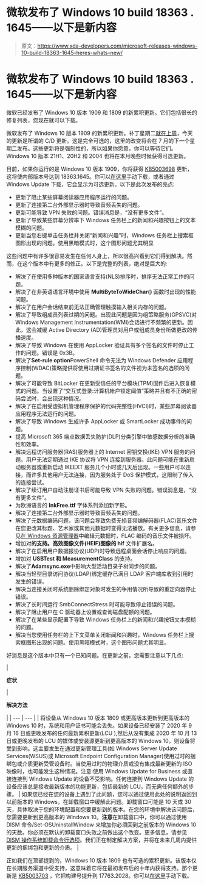# 微软发布了 Windows 10 build 18363 . 1645——以下是新内容

> 原文：<https://www.xda-developers.com/microsoft-releases-windows-10-build-18363-1645-heres-whats-new/>

# 微软发布了 Windows 10 build 18363 . 1645——以下是新内容

微软已经发布了 Windows 10 版本 1909 和 1809 的新累积更新。它们包括很长的修复列表，您现在就可以下载。

微软发布了 Windows 10 版本 1909 的新累积更新。补丁星期二[就在上周](https://www.xda-developers.com/microsoft-windows-10-build-19043-1052-changelog/)，今天的更新是所谓的 C/D 更新。这是完全可选的，这里的改变将会在 7 月的下一个星期二发布。这些更新将是强制性的，所以如果你愿意，你可以等待它们。Windows 10 版本 21H1、20H2 和 2004 也将在本月晚些时候获得可选更新。

目前，如果你运行的是 Windows 10 版本 1909，你将获得 [KB5003698](https://support.microsoft.com/en-us/topic/june-15-2021-kb5003698-os-build-18363-1645-preview-1ecf117e-1f89-40f9-a0a5-ed5766737620) 更新，这将使内部版本号达到 18363.1645。你可以[在这里](https://www.catalog.update.microsoft.com/Search.aspx?q=KB5003698)手动下载，或者通过 Windows Update 下载，它会显示为可选更新。以下是此次发布的亮点:

*   更新了阻止某些屏幕阅读器应用程序运行的问题。
*   更新了连接第二台外部显示器时导致音频丢失的问题。
*   更新可能导致 VPN 失败的问题。错误消息是，“没有更多文件”。
*   更新了导致某些屏幕分辨率下 Windows 任务栏上的新闻和兴趣按钮上的文本模糊的问题。
*   更新当您右键单击任务栏并关闭“新闻和兴趣”时，Windows 任务栏上搜索框图形出现的问题。使用黑暗模式时，这个图形问题尤其明显

这些问题中有许多很容易发生在任何人身上，所以很高兴看到它们得到解决。然而，在这个版本中有更多的修正。以下是完整的列表，绝对是巨大的:

*   解决了在使用多种版本的国家语言支持(NLS)排序时，排序无法正常工作的问题。
*   解决了在非英语语言环境中使用 **MultiByteToWideChar()** 函数时出现的性能问题。
*   解决了在用户会话结束前无法正确管理触摸输入相关内存的问题。
*   解决了导致组成员列表过期的问题。出现此问题是因为组策略服务(GPSVC)对 Windows Management Instrumentation(WMI)会话进行不频繁的更新。因此，这会减缓 Active Directory (AD)管理员对用户或组成员身份所做更改的传播速度。
*   解决了导致 Windows 在使用 AppLocker 验证具有多个签名的文件时停止工作的问题。错误是 0x3B。
*   解决了**Set-rule option**PowerShell 命令无法为 Windows Defender 应用程序控制(WDAC)策略提供将使用过期证书签名的文件视为未签名的选项的问题。
*   解决了可能导致 BitLocker 在更新受信任的平台模块(TPM)固件后进入恢复模式的问题。当设置了“交互式登录:计算机帐户锁定阈值”策略并且有不正确的密码尝试时，会出现这种情况。
*   解决了在启用受虚拟机管理程序保护的代码完整性(HVCI)时，某些屏幕阅读器应用程序无法运行的问题。
*   解决了导致 Windows 生成许多 AppLocker 或 SmartLocker 成功事件的问题。
*   提高 Microsoft 365 端点数据丢失防护(DLP)分类引擎中敏感数据分析的准确性和效率。
*   解决远程访问服务器(RAS)服务器上的 Internet 密钥交换(IKE) VPN 服务的问题。用户无法定期通过 IKE 协议将 VPN 连接到服务器。此问题可能在重新启动服务器或重新启动 IKEEXT 服务几个小时或几天后出现。一些用户可以连接，而许多其他用户无法连接，因为服务处于 DoS 保护模式，这限制了传入的连接尝试。
*   解决了续订用户自动注册证书后可能导致 VPN 失败的问题。错误消息是，“没有更多文件”。
*   为欧洲语言的 **InkFree.ttf** 字体系列添加新字形。
*   解决了连接第二台外部显示器时导致音频丢失的问题。
*   解决了元数据编码问题，该问题会导致免费无损音频编解码器(FLAC)音乐文件在您更改其标题、艺术家或其他元数据时变得无法播放。有关更多信息，请参见[在 Windows 资源管理器](https://support.microsoft.com/en-us/topic/kb5003430-flac-encoded-music-file-is-corrupted-when-metadata-is-edited-in-windows-explorer-38619369-0787-44a8-950f-b408114ae856)中编辑元数据时，FLAC 编码的音乐文件被损坏。
*   增加对**的支持。高效图像文件(HEIF)图像的 hif** 文件扩展名。
*   解决了在启用用户数据报协议(UDP)时导致远程桌面会话停止响应的问题。
*   增加对 **USBTest 和 MeasurementClass** 的支持。
*   解决了**Adamsync.exe**中影响大型活动目录子树同步的问题。
*   解决当轻型目录访问协议(LDAP)绑定缓存已满且 LDAP 客户端库收到引用时发生的错误。
*   解决当连接关闭时系统删除绑定对象时发生的争用情况所导致的重定向器停止错误。
*   解决了长时间运行 SmbConnectStress 时可能导致停止错误的问题。
*   解决了阻止用户在 C 驱动器上设置或查询磁盘配额的问题。
*   解决了在某些显示配置下导致 Windows 任务栏上的新闻和兴趣按钮文本模糊的问题。
*   解决当您使用任务栏的上下文菜单关闭新闻和兴趣时，Windows 任务栏上搜索框图形出现的问题。使用黑暗模式时，这个图形问题尤其明显。

好消息是这个版本中只有一个已知问题。在更新之前，您需要注意以下几点:

| 

**症状**

 | 

**解决方法**

 |
| --- | --- |
| 将设备从 Windows 10 版本 1809 或更高版本更新到更高版本的 Windows 10 时，系统和用户证书可能会丢失。如果设备已经安装了 2020 年 9 月 16 日或更晚发布的任何最新累积更新(LCU ),然后从没有集成 2020 年 10 月 13 日或更晚发布的 LCU 的媒体或安装源更新到更高版本的 Windows 10，则设备将受到影响。这主要发生在通过更新管理工具(如 Windows Server Update Services(WSUS)或 Microsoft Endpoint Configuration Manager)使用过时的捆绑包或介质更新受管设备时。当使用过时的物理介质或没有集成最新更新的 ISO 映像时，也可能发生这种情况。注意:使用 Windows Update for Business 或直接连接到 Windows Update 的设备不受影响。任何连接到 Windows Update 的设备应该总是接收最新版本的功能更新，包括最新的 LCU，而无需任何额外的步骤。 | 如果您已经在您的设备上遇到了此问题，您可以通过使用此处的说明返回到以前版本的 Windows，在卸载窗口中缓解此问题。卸载窗口可能是 10 天或 30 天，具体取决于您的环境配置和您要更新到的版本。在您的环境中解决该问题后，您需要更新到更高版本的 Windows 10。**注意**在卸载窗口中，你可以通过使用 DISM 命令/Set-OSUninstallWindow 来增加你必须回到之前版本的 Windows 10 的天数。你必须在默认的卸载窗口失效之前做出这个改变。更多信息，请参见 [DISM 操作系统卸载命令行选项](https://docs.microsoft.com/windows-hardware/manufacture/desktop/dism-uninstallos-command-line-options)。我们正在制定解决方案，并将在未来几周内提供更新的捆绑包和更新的介质。 |

正如我们在顶部提到的，Windows 10 版本 1809 也有可选的累积更新。该版本仅在长期服务渠道中受支持，这意味着它将在最初发布后的十年内获得支持。那个更新是 [KB5003703](https://support.microsoft.com/en-us/topic/june-15-2021-kb5003703-os-build-17763-2028-preview-687c70f6-98ed-4440-9cc7-72c9ef735bfe) ，它把构建号提升到 17763.2028。你可以[在这里](https://www.catalog.update.microsoft.com/Search.aspx?q=KB5003703)手动下载。